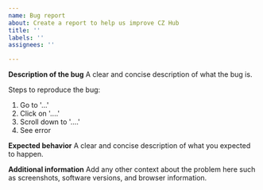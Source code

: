 ```yaml
---
name: Bug report
about: Create a report to help us improve CZ Hub
title: ''
labels: ''
assignees: ''

---
```


**Description of the bug**
A clear and concise description of what the bug is.

Steps to reproduce the bug:
1. Go to '...'
2. Click on '....'
3. Scroll down to '....'
4. See error

**Expected behavior**
A clear and concise description of what you expected to happen.

**Additional information**
Add any other context about the problem here such as screenshots, software versions, and browser information.